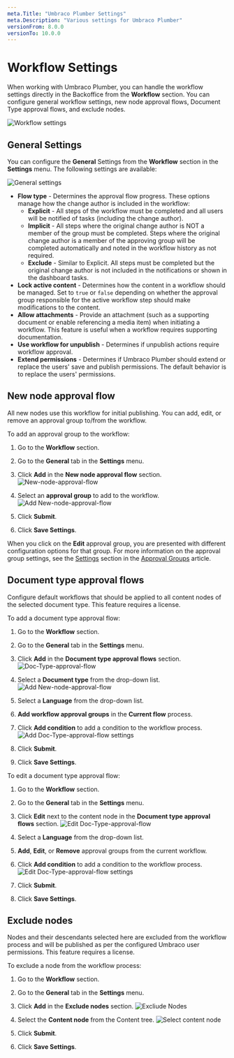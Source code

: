 ```yaml
---
meta.Title: "Umbraco Plumber Settings"
meta.Description: "Various settings for Umbraco Plumber"
versionFrom: 8.0.0
versionTo: 10.0.0
---
```


# Workflow Settings

When working with Umbraco Plumber, you can handle the workflow settings directly in the Backoffice from the **Workflow** section. You can configure general workflow settings, new node approval flows, Document Type approval flows, and exclude nodes.

![Workflow settings](images/workflow-settings.png)

## General Settings

You can configure the **General** Settings from the **Workflow** section in the **Settings** menu. The following settings are available:

![General settings](images/general-settings.png)

- **Flow type** - Determines the approval flow progress. These options manage how the change author is included in the workflow:
  - **Explicit** - All steps of the workflow must be completed and all users will be notified of tasks (including the change author).
  - **Implicit** - All steps where the original change author is NOT a member of the group must be completed. Steps where the original change author is a member of the approving group will be completed automatically and noted in the workflow history as not required.
  - **Exclude** - Similar to Explicit. All steps must be completed but the original change author is not included in the notifications or shown in the dashboard tasks.
- **Lock active content** - Determines how the content in a workflow should be managed. Set to `true` or `false` depending on whether the approval group responsible for the active workflow step should make modifications to the content.
- **Allow attachments** - Provide an attachment (such as a supporting document or enable referencing a media item) when initiating a workflow. This feature is useful when a workflow requires supporting documentation.
- **Use workflow for unpublish** - Determines if unpublish actions require workflow approval.
- **Extend permissions** - Determines if Umbraco Plumber should extend or replace the users' save and publish permissions. The default behavior is to replace the users' permissions.

## New node approval flow

All new nodes use this workflow for initial publishing. You can add, edit, or remove an approval group to/from the workflow.

To add an approval group to the workflow:

1. Go to the **Workflow** section.
2. Go to the **General** tab in the **Settings** menu.
3. Click **Add** in the **New node approval flow** section.
  ![New-node-approval-flow](images/new-node-approval-flow.png)

4. Select an **approval group** to add to the workflow.
  ![Add New-node-approval-flow](images/add-approval-flow.png)

5. Click **Submit**.
6. Click **Save Settings**.

When you click on the **Edit** approval group, you are presented with different configuration options for that group. For more information on the approval group settings, see the [Settings](../Approval-Groups/index.md#settings) section in the [Approval Groups](../Approval-Groups/index.md) article.

## Document type approval flows

Configure default workflows that should be applied to all content nodes of the selected document type. This feature requires a license.

To add a document type approval flow:

1. Go to the **Workflow** section.
2. Go to the **General** tab in the **Settings** menu.
3. Click **Add** in the **Document type approval flows** section.
  ![Doc-Type-approval-flow](images/doc-type-approval-flows.png)

4. Select a **Document type** from the drop-down list.
  ![Add New-node-approval-flow](images/add-doc-type-approval-flows.png)

5. Select a **Language** from the drop-down list.
6. **Add workflow approval groups** in the **Current flow** process.
7. Click **Add condition** to add a condition to the workflow process.
  ![Add Doc-Type-approval-flow settings](images/add-doc-type-approval-flows-settings.png)

8. Click **Submit**.
9. Click **Save Settings**.

To edit a document type approval flow:

1. Go to the **Workflow** section.
2. Go to the **General** tab in the **Settings** menu.
3. Click **Edit** next to the content node in the **Document type approval flows** section.
  ![Edit Doc-Type-approval-flow](images/edit-doc-type-approval-flows.png)

4. Select a **Language** from the drop-down list.
5. **Add**, **Edit**, or **Remove** approval groups from the current workflow.
6. Click **Add condition** to add a condition to the workflow process.
  ![Edit Doc-Type-approval-flow settings](images/edit-doc-type-approval-flows-settings.png)

7. Click **Submit**.
8. Click **Save Settings**.

## Exclude nodes

Nodes and their descendants selected here are excluded from the workflow process and will be published as per the configured Umbraco user permissions. This feature requires a license.

To exclude a node from the workflow process:

1. Go to the **Workflow** section.
2. Go to the **General** tab in the **Settings** menu.
3. Click **Add** in the **Exclude nodes** section.
  ![Excliude Nodes](images/exclude-nodes.png)

4. Select the **Content node** from the Content tree.
  ![Select content node](images/select-content-from-tree.png)

5. Click **Submit**.
6. Click **Save Settings**.
